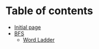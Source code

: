 # Table of contents

* [Initial page](README.md)
* [BFS](bfs/README.md)
  * [Word Ladder](bfs/word-ladder.md)

